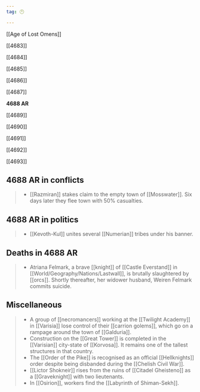 ```yaml
---
tag: 🕛

---
```

[[Age of Lost Omens]]


[[4683]]

[[4684]]

[[4685]]

[[4686]]

[[4687]]

**4688 AR**

[[4689]]

[[4690]]

[[4691]]

[[4692]]

[[4693]]



## 4688 AR in conflicts

>  - [[Razmiran]] stakes claim to the empty town of [[Mosswater]]. Six days later they flee town with 50% casualties.


## 4688 AR in politics

>  - [[Kevoth-Kul]] unites several [[Numerian]] tribes under his banner.


## Deaths in 4688 AR

>  - Atriana Felmark, a brave [[knight]] of [[Castle Everstand]] in [[World/Geography/Nations/Lastwall]], is brutally slaughtered by [[orcs]]. Shortly thereafter, her widower husband, Weiren Felmark commits suicide.


## Miscellaneous

>  - A group of [[necromancers]] working at the [[Twilight Academy]] in [[Varisia]] lose control of their [[carrion golems]], which go on a rampage around the town of [[Galduria]].
>  - Construction on the [[Great Tower]] is completed in the [[Varisian]] city-state of [[Korvosa]]. It remains one of the tallest structures in that country.
>  - The [[Order of the Pike]] is recognised as an official [[Hellknights]] order despite being disbanded during the [[Chelish Civil War]].
>  - [[Lictor Shokneir]] rises from the ruins of [[Citadel Gheisteno]] as a [[Graveknight]] with two lieutenants.
>  - In [[Osirion]], workers find the [[Labyrinth of Shiman-Sekh]].






